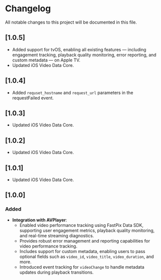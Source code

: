 # Changelog

All notable changes to this project will be documented in this file.

## [1.0.5]
- Added support for tvOS, enabling all existing features — including engagement tracking, playback quality monitoring, error reporting, and custom metadata — on Apple TV.
- Updated iOS Video Data Core.

## [1.0.4]
- Added `requset_hostname` and `request_url` parameters in the requestFailed event. 

## [1.0.3]
- Updated iOS Video Data Core.

## [1.0.2]
- Updated iOS Video Data Core.

## [1.0.1]
- Updated iOS Video Data Core.

## [1.0.0]

### Added
- **Integration with AVPlayer**: 
  - Enabled video performance tracking using FastPix Data SDK, supporting user engagement metrics, playback quality monitoring, and real-time streaming diagnostics.
  - Provides robust error management and reporting capabilities for video performance tracking.
  - Includes support for custom metadata, enabling users to pass optional fields such as `video_id`, `video_title`, `video_duration`, and more.
  - Introduced event tracking for `videoChange` to handle metadata updates during playback transitions.